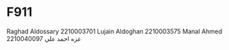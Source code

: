 # F911
Raghad Aldossary 2210003701
Lujain Aldoghan 2210003575 
Manal Ahmed 2210040097 
عزه احمد علي


